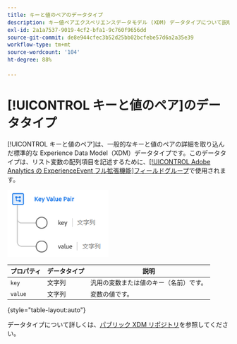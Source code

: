 ```yaml
---
title: キーと値のペアのデータタイプ
description: キー値ペアエクスペリエンスデータモデル (XDM) データタイプについて説明します。
exl-id: 2a1a7537-9019-4cf2-bfa1-9c760f9656dd
source-git-commit: de8e944cfec3b52d25bb02bcfebe57d6a2a35e39
workflow-type: tm+mt
source-wordcount: '104'
ht-degree: 88%

---
```


# [!UICONTROL キーと値のペア]のデータタイプ

[!UICONTROL キーと値のペア]は、一般的なキーと値のペアの詳細を取り込んだ標準的な Experience Data Model（XDM）データタイプです。このデータタイプは、リスト変数の配列項目を記述するために、[[!UICONTROL Adobe Analytics の ExperienceEvent フル拡張機能]フィールドグループ](../field-groups/event/analytics-full-extension.md)で使用されます。

![キーと値のペアの構造](../images/data-types/key-value-pair.png)

| プロパティ | データタイプ | 説明 |
| --- | --- | --- |
| `key` | 文字列 | 汎用の変数または値のキー（名前）です。 |
| `value` | 文字列 | 変数の値です。 |

{style="table-layout:auto"}

データタイプについて詳しくは、[パブリック XDM リポジトリ](https://github.com/adobe/xdm/blob/master/extensions/adobe/experience/analytics/keyvalue.schema.json)を参照してください。
